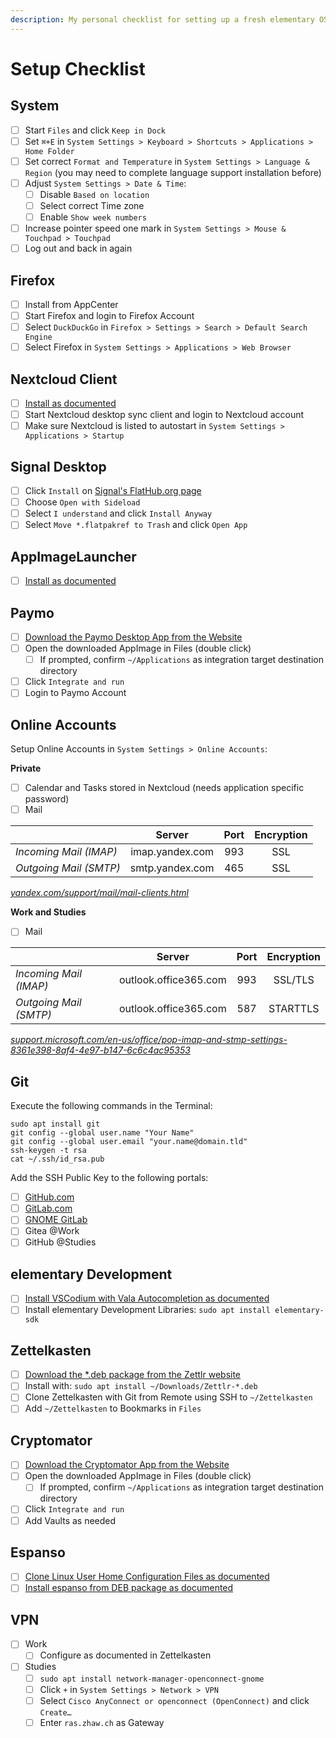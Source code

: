 ```yaml
---
description: My personal checklist for setting up a fresh elementary OS installation.
---
```


# Setup Checklist

## System

* [ ] Start `Files` and click `Keep in Dock`
* [ ] Set `⌘+E` in `System Settings > Keyboard > Shortcuts > Applications > Home Folder`
* [ ] Set correct `Format and Temperature` in `System Settings > Language & Region` \(you may need to complete language support installation before\)
* [ ] Adjust `System Settings > Date & Time`:
  * [ ] Disable `Based on location`
  * [ ] Select correct Time zone
  * [ ] Enable `Show week numbers`
* [ ] Increase pointer speed one mark in `System Settings > Mouse & Touchpad > Touchpad`
* [ ] Log out and back in again

## Firefox

* [ ] Install from AppCenter
* [ ] Start Firefox and login to Firefox Account
* [ ] Select `DuckDuckGo` in `Firefox > Settings > Search > Default Search Engine`
* [ ] Select Firefox in `System Settings > Applications > Web Browser`

## Nextcloud Client

* [ ] [Install as documented](install-nextcloud-client.md)
* [ ] Start Nextcloud desktop sync client and login to Nextcloud account
* [ ] Make sure Nextcloud is listed to autostart in `System Settings > Applications > Startup`

## Signal Desktop

* [ ] Click `Install` on [Signal's FlatHub.org page](https://flathub.org/apps/details/org.signal.Signal)
* [ ] Choose `Open with Sideload`
* [ ] Select `I understand` and click `Install Anyway`
* [ ] Select `Move *.flatpakref to Trash` and click `Open App`

## AppImageLauncher

* [ ] [Install as documented](https://github.com/TheAssassin/AppImageLauncher/wiki/Install-on-Ubuntu-or-Debian)

## Paymo

* [ ] [Download the Paymo Desktop App from the Website](https://www.paymoapp.com/downloads-and-integrations/)
* [ ] Open the downloaded AppImage in Files \(double click\)
  * [ ] If prompted, confirm `~/Applications` as integration target destination directory
* [ ] Click `Integrate and run`
* [ ] Login to Paymo Account

## Online Accounts

Setup Online Accounts in `System Settings > Online Accounts`:

**Private**

* [ ] Calendar and Tasks stored in Nextcloud \(needs application specific password\)
* [ ] Mail

|  | Server | Port | Encryption |
| :--- | :---: | :---: | :---: |
| _Incoming Mail \(IMAP\)_ | imap.yandex.com | 993 | SSL |
| _Outgoing Mail \(SMTP\)_ | smtp.yandex.com | 465 | SSL |

[_yandex.com/support/mail/mail-clients.html_](https://yandex.com/support/mail/mail-clients.html)

**Work and Studies**

* [ ] Mail

|  | Server | Port | Encryption |
| :--- | :---: | :---: | :---: |
| _Incoming Mail \(IMAP\)_ | outlook.office365.com | 993 | SSL/TLS |
| _Outgoing Mail \(SMTP\)_ | outlook.office365.com | 587 | STARTTLS |

[_support.microsoft.com/en-us/office/pop-imap-and-stmp-settings-8361e398-8af4-4e97-b147-6c6c4ac95353_](https://support.microsoft.com/en-us/office/pop-imap-and-stmp-settings-8361e398-8af4-4e97-b147-6c6c4ac95353)

## Git

Execute the following commands in the Terminal:

```text
sudo apt install git
git config --global user.name "Your Name"
git config --global user.email "your.name@domain.tld"
ssh-keygen -t rsa
cat ~/.ssh/id_rsa.pub
```

Add the SSH Public Key to the following portals:

* [ ] [GitHub.com](https://github.com/settings/keys)
* [ ] [GitLab.com](https://gitlab.com/-/profile/keys)
* [ ] [GNOME GitLab](https://gitlab.gnome.org/-/profile/keys)
* [ ] Gitea @Work
* [ ] GitHub @Studies

## elementary Development

* [ ] [Install VSCodium with Vala Autocompletion as documented](vscode-setup-vala-autocompletion.md)
* [ ] Install elementary Development Libraries: `sudo apt install elementary-sdk`

## Zettelkasten

* [ ] [Download the \*.deb package from the Zettlr website](https://www.zettlr.com/download)
* [ ] Install with: `sudo apt install ~/Downloads/Zettlr-*.deb`
* [ ] Clone Zettelkasten with Git from Remote using SSH to `~/Zettelkasten`
* [ ] Add `~/Zettelkasten` to Bookmarks in `Files`

## Cryptomator

* [ ] [Download the Cryptomator App from the Website](https://cryptomator.org/downloads/)
* [ ] Open the downloaded AppImage in Files \(double click\)
  * [ ] If prompted, confirm `~/Applications` as integration target destination directory
* [ ] Click `Integrate and run`
* [ ] Add Vaults as needed

## Espanso

* [ ] [Clone Linux User Home Configuration Files as documented](https://github.com/marbetschar/config/)
* [ ] [Install espanso from DEB package as documented](https://espanso.org/install/linux/)

## VPN

* [ ] Work
  * [ ] Configure as documented in Zettelkasten
* [ ] Studies
  * [ ] `sudo apt install network-manager-openconnect-gnome`
  * [ ] Click `+` in `System Settings > Network > VPN`
  * [ ] Select `Cisco AnyConnect or openconnect (OpenConnect)` and click `Create…`
  * [ ] Enter `ras.zhaw.ch` as Gateway